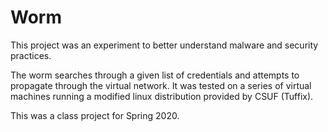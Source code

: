 # Worm

This project was an experiment to better understand malware and security practices.

The worm searches through a given list of credentials and attempts to propagate through the virtual network. 
It was tested on a series of virtual machines running a modified linux distribution provided by CSUF (Tuffix).

This was a class project for Spring 2020.
